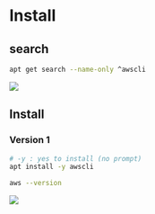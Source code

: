 # Install

## search
````Bash
apt get search --name-only ^awscli
````
[<img src="https://i.imgur.com/wgLSQsJ.png">](https://i.imgur.com/wgLSQsJ.png)

## Install
### Version 1
````Bash
# -y : yes to install (no prompt)
apt install -y awscli
````
````Bash
aws --version
````
[<img src="https://i.imgur.com/2ywexVo.png">](https://i.imgur.com/2ywexVo.png)
